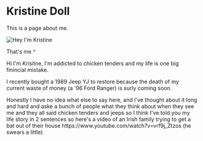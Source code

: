 # Kristine Doll
This is a page about me.

![Hey I'm Kristine](https://lh3.googleusercontent.com/aME_J3GhyokMjax5DQDoBJAgcxSF1kPptDSGNMFKEGIKAjTSidQEwWk5Mb6v6R7DZHsQkiWvMdptD-aLLUEvdNx6BYYesdM6Gldpo0gP3OsAnEytAkOYMO3ylKfTmvC35P3y6YmOXH-RE_MV5I5BjmBQPW97txELNyfYEzPXZM9oNNfVZ6hvfe2sTmodDO9mSbWpBXaCXHtGVDFyW2UZWoz9QAIID5kr1lnvNGgfA6ph2lSAsyQK6JF-qsRgzj27WZ_BARW3wSnqdY4a2bw1NkqVRvD5tyPYvLOzzRMAY-9pj1w1_Tk0em5ymUkAT1jJLDkxG3193Rf8cdF1FmgTZG1iBBcNAZUxe0BBThwMVRYYkhiCeHYXWORFFvWtx2SvTDdakiQKTWbxDRmoZ1m_KZ_QMluYqlQUf5IiyQlTmplK0ZxmnZLdtkCcgicpa6pNKQUAotreu2unBdSrYpq3udOHxMwcGyCnlk_3jQuln6pvNvTFNfAGcgAIZQPLrdyLcJ6Hm89O_0sTixWhHAKI1RkCX4IP6-8EPb-rAtFkssBdErqxsyOeZ-CJoFFeOh1_SrlVIMVPbVsDa7WVBB8BXdzMRYS8NG4yyUtCYLs3Yw=w2686-h1790-no)
<p> That's me ^ </p>

<p> Hi I'm Krisitne, I'm addicted to chicken tenders and my life is one big finincial mistake. </p>

<p> I recently bought a 1989 Jeep YJ to restore because the death of my current waste of money (a '96 Ford Ranger) is surly coming soon. </p>

<p> Honestly I have no idea what else to say here, and I've thought about it long and hard and aske a bunch of people what they think about when they see me and they all said chicken tenders and jeeps so I think I've told you my life story in 2 sentences so here's a video of an Irish family trying to get a bat out of their house https://www.youtube.com/watch?v=vrf9j_Ztzos (he swears a little) </p>
